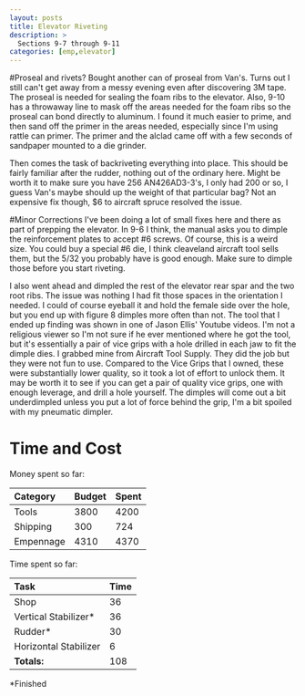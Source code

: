 ```yaml
---
layout: posts
title: Elevator Riveting
description: >
  Sections 9-7 through 9-11
categories: [emp,elevator]
---
```

#Proseal and rivets?
Bought another can of proseal from Van's. Turns out I still can't get away from a messy evening even after discovering 3M tape. The proseal is needed for sealing the foam ribs to the elevator. Also, 9-10 has a throwaway line to mask off the areas needed for the foam ribs so the proseal can bond directly to aluminum. I found it much easier to prime, and then sand off the primer in the areas needed, especially since I'm using rattle can primer. The primer and the alclad came off with a few seconds of sandpaper mounted to a die grinder.

Then comes the task of backriveting everything into place. This should be fairly familiar after the rudder, nothing out of the ordinary here. Might be worth it to make sure you have 256 AN426AD3-3's, I only had 200 or so, I guess Van's maybe should up the weight of that particular bag? Not an expensive fix though, $6 to aircraft spruce resolved the issue.

#Minor Corrections
I've been doing a lot of small fixes here and there as part of prepping the elevator. In 9-6 I think, the manual asks you to dimple the reinforcement plates to accept #6 screws. Of course, this is a weird size. You could buy a special #6 die, I think cleaveland aircraft tool sells them, but the 5/32 you probably have is good enough. Make sure to dimple those before you start riveting.

I also went ahead and dimpled the rest of the elevator rear spar and the two root ribs. The issue was nothing I had fit those spaces in the orientation I needed. I could of course eyeball it and hold the female side over the hole, but you end up with figure 8 dimples more often than not. The tool that I ended up finding was shown in one of Jason Ellis' Youtube videos. I'm not a religious viewer so I'm not sure if he ever mentioned where he got the tool, but it's essentially a pair of vice grips with a hole drilled in each jaw to fit the dimple dies. I grabbed mine from Aircraft Tool Supply. They did the job but they were not fun to use. Compared to the Vice Grips that I owned, these were substantially lower quality, so it took a lot of effort to unlock them. It may be worth it to see if you can get a pair of quality vice grips, one with enough leverage, and drill a hole yourself. The dimples will come out a bit underdimpled unless you put a lot of force behind the grip, I'm a bit spoiled with my pneumatic dimpler.
# Time and Cost


Money spent so far:

| Category     | Budget            | Spent |
|:-------------|:------------------|:------|
| Tools        | 3800              | 4200  |
| Shipping     | 300               | 724   |
| Empennage    | 4310              | 4370  |

Time spent so far:

| Task                | Time              |
|:--------------------|:------------------|
| Shop                | 36                |
| Vertical Stabilizer*| 36                |
| Rudder*              | 30                |
| Horizontal Stabilizer| 6                |
|**Totals:**          | 108               |

*Finished
